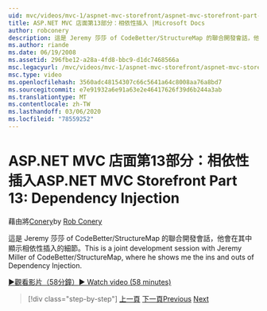 ```yaml
---
uid: mvc/videos/mvc-1/aspnet-mvc-storefront/aspnet-mvc-storefront-part-13-dependency-injection
title: ASP.NET MVC 店面第13部分：相依性插入 |Microsoft Docs
author: robconery
description: 這是 Jeremy 莎莎 of CodeBetter/StructureMap 的聯合開發會話，他會在其中顯示相依性插入的細節。
ms.author: riande
ms.date: 06/19/2008
ms.assetid: 296fbe12-a28a-4fd8-bbc9-d1dc7468566a
msc.legacyurl: /mvc/videos/mvc-1/aspnet-mvc-storefront/aspnet-mvc-storefront-part-13-dependency-injection
msc.type: video
ms.openlocfilehash: 3560adc48154307c66c5641a64c8008aa76a8bd7
ms.sourcegitcommit: e7e91932a6e91a63e2e46417626f39d6b244a3ab
ms.translationtype: MT
ms.contentlocale: zh-TW
ms.lasthandoff: 03/06/2020
ms.locfileid: "78559252"
---
```

# <a name="aspnet-mvc-storefront-part-13-dependency-injection"></a><span data-ttu-id="effcd-103">ASP.NET MVC 店面第13部分：相依性插入</span><span class="sxs-lookup"><span data-stu-id="effcd-103">ASP.NET MVC Storefront Part 13: Dependency Injection</span></span>

<span data-ttu-id="effcd-104">藉由將[Conery](https://github.com/robconery)</span><span class="sxs-lookup"><span data-stu-id="effcd-104">by [Rob Conery](https://github.com/robconery)</span></span>

<span data-ttu-id="effcd-105">這是 Jeremy 莎莎 of CodeBetter/StructureMap 的聯合開發會話，他會在其中顯示相依性插入的細節。</span><span class="sxs-lookup"><span data-stu-id="effcd-105">This is a joint development session with Jeremy Miller of CodeBetter/StructureMap, where he shows me the ins and outs of Dependency Injection.</span></span>

[<span data-ttu-id="effcd-106">&#9654;觀看影片（58分鐘）</span><span class="sxs-lookup"><span data-stu-id="effcd-106">&#9654; Watch video (58 minutes)</span></span>](https://channel9.msdn.com/Blogs/ASP-NET-Site-Videos/aspnet-mvc-storefront-part-13-dependency-injection)

> [!div class="step-by-step"]
> <span data-ttu-id="effcd-107">[上一頁](aspnet-mvc-storefront-part-12-mocking.md)
> [下一頁](aspnet-mvc-storefront-part-14-rich-client-interaction.md)</span><span class="sxs-lookup"><span data-stu-id="effcd-107">[Previous](aspnet-mvc-storefront-part-12-mocking.md)
[Next](aspnet-mvc-storefront-part-14-rich-client-interaction.md)</span></span>
